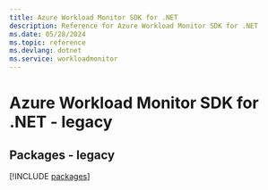 ```yaml
---
title: Azure Workload Monitor SDK for .NET
description: Reference for Azure Workload Monitor SDK for .NET
ms.date: 05/28/2024
ms.topic: reference
ms.devlang: dotnet
ms.service: workloadmonitor
---
```

# Azure Workload Monitor SDK for .NET - legacy
## Packages - legacy
[!INCLUDE [packages](workload-monitor-index.md)]